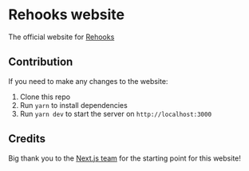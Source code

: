 # Rehooks website

The official website for [Rehooks](https://rehooks.com)

## Contribution

If you need to make any changes to the website:

1. Clone this repo
2. Run `yarn` to install dependencies
3. Run `yarn dev` to start the server on `http://localhost:3000`

## Credits

Big thank you to the [Next.js team](https://github.com/zeit/next.js) for the starting point for this website!
